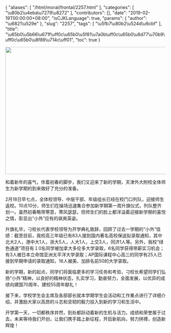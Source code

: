 {
    "aliases": [
        "/html/moral/frontal/2257.html"
    ],
    "categories": [
        "\u80b2\u4eba\u7279\u8272"
    ],
    "contributors": [],
    "date": "2019-02-19T00:00:00+08:00",
    "isCJKLanguage": true,
    "params": {
        "author": "\u6821\u529e"
    },
    "slug": "2257",
    "tags": [
        "\u5fb7\u80b2\u524d\u6cbf"
    ],
    "title": "\u65b0\u5b66\u671f\uff0c\u65b0\u5f81\u7a0b\uff0c\u65b0\u8d77\u70b9\uff0c\u65b0\u8f89\u714c\uff01",
    "toc": true
}

  





  









<img
    src="https://cdn.tfls.online/mirror/full/0f02372b7426a1223b2dfeb7b9ebb0fd71f93e83.jpg"
    style="display:block;margin-left:auto;margin-right:auto;"
    decoding="async"
    fetchpriority="auto"
    loading="lazy"
    height="400"
    width="600"
/>  






和着新年的喜气，伴着初春的脚步，我们又迎来了新的学期，天津外大附校全体师生为新学期的到来做好了充分的准备。




2月18日早七点，全体校领导、中层干部、年级组长已经在校门口列队，迎接师生返校。10点10分，师生们在操场迅速集合参加新学期第一周升旗仪式，列队整齐划一。虽然初春略带寒意，寒风瑟瑟，但师生们的脸上都洋溢着迎接新学期的喜悦之情，彰显出“小外”应有的飒爽英姿。




升旗礼毕，刁校长代表学校领导为开学典礼致辞，回顾了过去一学期的“小外”佳绩：截至目前，我校高三年级已有83人接到国内著名高校保送拟录取通知，其中北大2人，港中大1人，浙大5人，人大1人，上交3人，同济1人等。另外，我校“绿色通道”项目有１0名同学被加拿大多伦多大学录取，6名同学获得带薪实习机会；有3人被日本立命馆亚洲太平洋大学录取；AP国际课程中心高三的同学有25人已接到早期申请的录取通知，16人被美、加排名前50的大学录取。




新的学期，新的起点，同学们将面临更多的学习任务和考验，刁校长希望同学们弘扬“小外”精神，以良好的精神状态，扎实学习，勤奋努力，全面发展，以优异的成绩向建国70周年、建校55周年献礼！




接下来，学校学生会主席及各部部长就本学期学生会活动和工作重点进行了详细介绍，并激励大家以高昂的斗志和坚韧的毅力投入到新的学习和生活中。




开学第一天，一切都秩序井然，到处都跃动着新的生机与活力。成绩和荣誉属于过去，未来等待我们开创，让我们携手踏上新征程，开启新航向，努力拼搏，创造新辉煌！



